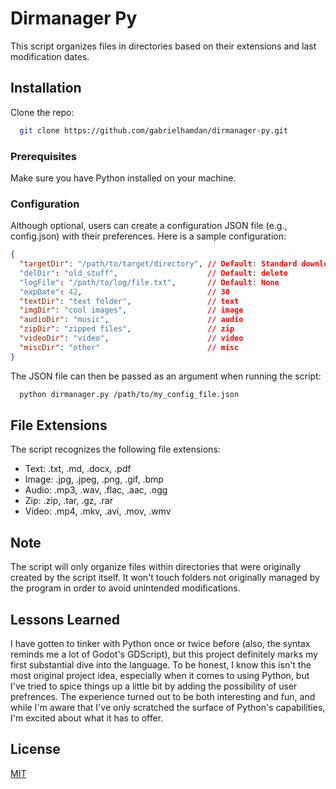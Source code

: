 
# Dirmanager Py
This script organizes files in directories based on their extensions and last modification dates.

## Installation
Clone the repo:

```bash
  git clone https://github.com/gabrielhamdan/dirmanager-py.git
```

### Prerequisites
Make sure you have Python installed on your machine.

### Configuration
Although optional, users can create a configuration JSON file (e.g., config.json) with their preferences. Here is a sample configuration:

```json
{
  "targetDir": "/path/to/target/directory", // Default: Standard download folder for the OS
  "delDir": "old_stuff",                    // Default: delete
  "logFile": "/path/to/log/file.txt",       // Default: None
  "expDate": 42,                            // 30
  "textDir": "text folder",                 // text
  "imgDir": "cool images",                  // image
  "audioDir": "music",                      // audio
  "zipDir": "zipped files",                 // zip
  "videoDir": "video",                      // video
  "miscDir": "other"                        // misc
}
```

The JSON file can then be passed as an argument when running the script:

```bash
  python dirmanager.py /path/to/my_config_file.json
```

## File Extensions

The script recognizes the following file extensions:

- Text: .txt, .md, .docx, .pdf
- Image: .jpg, .jpeg, .png, .gif, .bmp
- Audio: .mp3, .wav, .flac, .aac, .ogg
- Zip: .zip, .tar, .gz, .rar
- Video: .mp4, .mkv, .avi, .mov, .wmv

## Note
The script will only organize files within directories that were originally created by the script itself. It won't touch folders not originally managed by the program in order to avoid unintended modifications.

## Lessons Learned
I have gotten to tinker with Python once or twice before (also, the syntax reminds me a lot of Godot's GDScript), but this project definitely marks my first substantial dive into the language.
To be honest, I know this isn't the most original project idea, especially when it comes to using Python, but I've tried to spice things up a little bit by adding the possibility of user prefrences.
The experience turned out to be both interesting and fun, and while I'm aware that I've only scratched the surface of Python's capabilities, I'm excited about what it has to offer.

## License
[MIT](https://choosealicense.com/licenses/mit/)